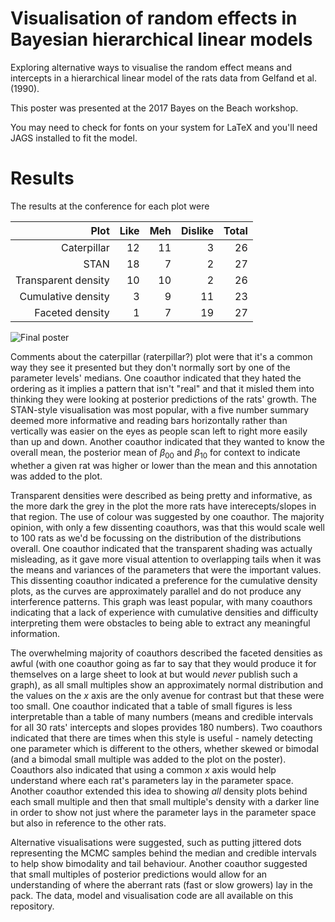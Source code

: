 Visualisation of random effects in Bayesian hierarchical linear models
======================================================================

Exploring alternative ways to visualise the random effect means and
intercepts in a hierarchical linear model of the rats data from Gelfand
et al. (1990).

This poster was presented at the 2017 Bayes on the Beach workshop.

You may need to check for fonts on your system for LaTeX and you'll need
JAGS installed to fit the model.

Results
=======

The results at the conference for each plot were

<table>
<thead>
<tr class="header">
<th align="right">Plot</th>
<th align="right">Like</th>
<th align="right">Meh</th>
<th align="right">Dislike</th>
<th align="right">Total</th>
</tr>
</thead>
<tbody>
<tr class="odd">
<td align="right">Caterpillar</td>
<td align="right">12</td>
<td align="right">11</td>
<td align="right">3</td>
<td align="right">26</td>
</tr>
<tr class="even">
<td align="right">STAN</td>
<td align="right">18</td>
<td align="right">7</td>
<td align="right">2</td>
<td align="right">27</td>
</tr>
<tr class="odd">
<td align="right">Transparent density</td>
<td align="right">10</td>
<td align="right">10</td>
<td align="right">2</td>
<td align="right">26</td>
</tr>
<tr class="even">
<td align="right">Cumulative density</td>
<td align="right">3</td>
<td align="right">9</td>
<td align="right">11</td>
<td align="right">23</td>
</tr>
<tr class="odd">
<td align="right">Faceted density</td>
<td align="right">1</td>
<td align="right">7</td>
<td align="right">19</td>
<td align="right">27</td>
</tr>
</tbody>
</table>

![Final poster](final.jpg=360x)

Comments about the caterpillar (raterpillar?) plot were that it's a
common way they see it presented but they don't normally sort by one of
the parameter levels' medians. One coauthor indicated that they hated
the ordering as it implies a pattern that isn't "real" and that it
misled them into thinking they were looking at posterior predictions of
the rats' growth. The STAN-style visualisation was most popular, with a
five number summary deemed more informative and reading bars
horizontally rather than vertically was easier on the eyes as people
scan left to right more easily than up and down. Another coauthor
indicated that they wanted to know the overall mean, the posterior mean
of *β*<sub>00</sub> and *β*<sub>10</sub> for context to indicate whether
a given rat was higher or lower than the mean and this annotation was
added to the plot.

Transparent densities were described as being pretty and informative, as
the more dark the grey in the plot the more rats have interecepts/slopes
in that region. The use of colour was suggested by one coauthor. The
majority opinion, with only a few dissenting coauthors, was that this
would scale well to 100 rats as we'd be focussing on the distribution of
the distributions overall. One coauthor indicated that the transparent
shading was actually misleading, as it gave more visual attention to
overlapping tails when it was the means and variances of the parameters
that were the important values. This dissenting coauthor indicated a
preference for the cumulative density plots, as the curves are
approximately parallel and do not produce any interference patterns.
This graph was least popular, with many coauthors indicating that a lack
of experience with cumulative densities and difficulty interpreting them
were obstacles to being able to extract any meaningful information.

The overwhelming majority of coauthors described the faceted densities
as awful (with one coauthor going as far to say that they would produce
it for themselves on a large sheet to look at but would *never* publish
such a graph), as all small multiples show an approximately normal
distribution and the values on the *x* axis are the only avenue for
contrast but that these were too small. One coauthor indicated that a
table of small figures is less interpretable than a table of many
numbers (means and credible intervals for all 30 rats' intercepts and
slopes provides 180 numbers). Two coauthors indicated that there are
times when this style is useful - namely detecting one parameter which
is different to the others, whether skewed or bimodal (and a bimodal
small multiple was added to the plot on the poster). Coauthors also
indicated that using a common *x* axis would help understand where each
rat's parameters lay in the parameter space. Another coauthor extended
this idea to showing *all* density plots behind each small multiple and
then that small multiple's density with a darker line in order to show
not just where the parameter lays in the parameter space but also in
reference to the other rats.

Alternative visualisations were suggested, such as putting jittered dots
representing the MCMC samples behind the median and credible intervals
to help show bimodality and tail behaviour. Another coauthor suggested
that small multiples of posterior predictions would allow for an
understanding of where the aberrant rats (fast or slow growers) lay in
the pack. The data, model and visualisation code are all available on
this repository.
